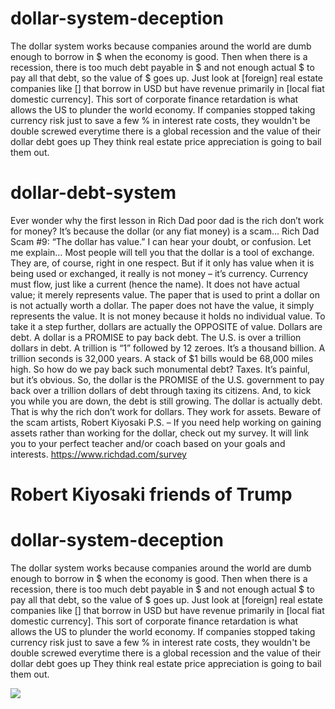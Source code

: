 # dollar-system-deception
The dollar system works because companies around the world are dumb enough to borrow in $ when the economy is good. Then when there is a recession, there is too much debt payable in $ and not enough actual $ to pay all that debt, so the value of $ goes up. Just look at [foreign] real estate companies like [] that borrow in USD but have revenue primarily in [local fiat domestic currency]. This sort of corporate finance retardation is what allows the US to plunder the world economy. If companies stopped taking currency risk just to save a few % in interest rate costs, they wouldn't be double screwed everytime there is a global recession and the value of their dollar debt goes up They think real estate price appreciation is going to bail them out.


# dollar-debt-system
  Ever wonder why the first lesson in Rich Dad poor dad is the rich don’t work for money?     It’s because the dollar (or any fiat money) is a scam…     Rich Dad Scam #9: “The dollar has value.”     I can hear your doubt, or confusion. Let me explain…     Most people will tell you that the dollar is a tool of exchange. They are, of course, right in one respect. But if it only has value when it is being used or exchanged, it really is not money – it’s currency.     Currency must flow, just like a current (hence the name). It does not have actual value; it merely represents value.     The paper that is used to print a dollar on is not actually worth a dollar. The paper does not have the value, it simply represents the value. It is not money because it holds no individual value.     To take it a step further, dollars are actually the OPPOSITE of value. Dollars are debt.     A dollar is a PROMISE to pay back debt.     The U.S. is over a trillion dollars in debt. A trillion is “1” followed by 12 zeroes. It’s a thousand billion. A trillion seconds is 32,000 years. A stack of $1 bills would be 68,000 miles high. So how do we pay back such monumental debt?     Taxes. It’s painful, but it’s obvious.     So, the dollar is the PROMISE of the U.S. government to pay back over a trillion dollars of debt through taxing its citizens. And, to kick you while you are down, the debt is still growing.     The dollar is actually debt.     That is why the rich don’t work for dollars. They work for assets.     Beware of the scam artists,  Robert Kiyosaki     P.S. – If you need help working on gaining assets rather than working for the dollar, check out my survey. It will link you to your perfect teacher and/or coach based on your goals and interests. https://www.richdad.com/survey
  
 # Robert Kiyosaki friends of Trump


# dollar-system-deception

The dollar system works because companies around the world are dumb enough to borrow in $ when the economy is good. Then when there is a recession, there is too much debt payable in $ and not enough actual $ to pay all that debt, so the value of $ goes up. Just look at [foreign] real estate companies like [] that borrow in USD but have revenue primarily in [local fiat domestic currency]. This sort of corporate finance retardation is what allows the US to plunder the world economy. If companies stopped taking currency risk just to save a few % in interest rate costs, they wouldn't be double screwed everytime there is a global recession and the value of their dollar debt goes up They think real estate price appreciation is going to bail them out.

![](https://pbs.twimg.com/media/EXL8cjuXsAcavar?format=png&name=small)
